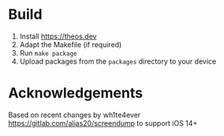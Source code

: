 # Build

1. Install https://theos.dev
2. Adapt the Makefile (if required)
3. Run `make package`
4. Upload packages from the `packages` directory to your device

# Acknowledgements

Based on recent changes by wh1te4ever https://gitlab.com/alias20/screendump to support iOS 14+